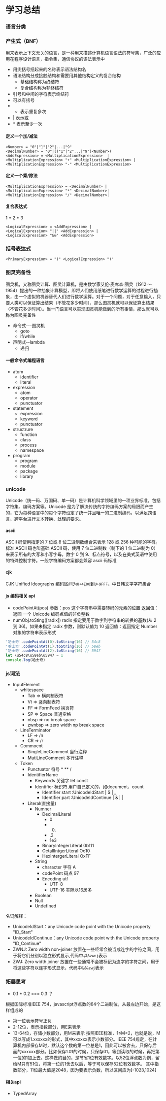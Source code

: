 # 学习总结

### 语言分类

### 产生式（BNF）

用来表示上下文无关的语言，是一种用来描述计算机语言语法的符号集，广泛的应用在程序设计语言，指令集，通信协议的语法表示中

*  用尖括号括起来的名称表示语法结构名
*  语法结构分成接触结构和需要用其他结构定义的复合结构
    *  基础结构称为终结符
    *  复合结构称为非终结符
*  引号和中间的字符表示终结符
*  可以有括号
*  *  表示重复多次
*  | 表示或
*  \* 表示至少一次

#### 定义一个加/减法

```
<Number> = "0"|"1"|"2"|...|"9"
<DecimalNumber> = "0"|(("1"|"2"...|"9")<Number>)
<AddExpression> = <MultiplicationExpression>  |
<MultiplicationExpression> "+" <MultiplicationExpression> |
<MultiplicationExpression> "-" <MultiplicationExpression>
```

#### 定义一个乘/除法

```
<MultiplicationExpression> = <DecimalNumber> |                  
<MultiplicationExpression> "*" <DecimalNumber>|
<MultiplicationExpression> "/" <DecimalNumber>|
```

#### 复合表达式

1 * 2 \* 3

```
<LogicalExpression> = <AddExpression> |
<LogicalExpression> "||" <AddExpression> |
<LogicalExpression> "&&" <AddExpression>
```

### 括号表达式

```
<PrimaryExpression> = "(" <LogicalExpression> ")"
```

### 图灵完备性

图灵机，又称图灵计算、图灵计算机，是由数学家艾伦·麦席森·图灵（1912 ～ 1954）提出的一种抽象计算模型，即将人们使用纸笔进行数学运算的过程进行抽象，由一个虚拟的机器替代人们进行数学运算。对于一个问题，对于任意输入，只要人类可以保证算出结果（不管花多少时间），那么图灵机就可以保证算出结果（不管花多少时间）。当一门语言可以实现图灵机能做到的所有事情，那么就可以称为图灵完备性

*  命令式---图灵机
    *  goto
    *  if/while
*  声明式--lambda
    *  递归

#### 一般命令式编程语言

*  atom
    *  identifier
    *  literal
*  expression
    *  atom
    *  operator
    *  punctuator
*  statement
    *  expression
    *  keyword
    *  punctuator
*  structrure
    *  function
    *  class
    *  process
    *  namespace
*  program
    *  program
    *  module
    *  package
    *  library

### unicode

Unicode（统一码、万国码、单一码）是计算机科学领域里的一项业界标准，包括字符集、编码方案等。Unicode 是为了解决传统的字符编码方案的局限而产生的，它为每种语言中的每个字符设定了统一并且唯一的二进制编码，以满足跨语言、跨平台进行文本转换、处理的要求。

#### ascii

ASCII 码使用指定的 7 位或 8 位二进制数组合来表示 128 或 256 种可能的字符。标准 ASCII 码也叫基础 ASCII 码，使用 7 位二进制数（剩下的 1 位二进制为 0）来表示所有的大写和小写字母，数字 0 到 9、标点符号，以及在美式英语中使用的特殊控制字符。一般字符编码方案都会兼容 ascii 码标准

#### cjk

CJK Unified Ideographs 编码区间为`U+4E00`到`U+9FFF`，中日韩文字字符集合

#### js 编码相关 api

*  codePointAt(pos)
    参数：pos 这个字符串中需要转码的元素的位置
    返回值：返回 一个 Unicode 编码点值的非负整数
*  numObj.toSting([radix])
    radix 指定要用于数字到字符串的转换的基数(从 2 到 36)。如果未指定 radix 参数，则默认值为 10
    返回值：返回指定 Number 对象的字符串表示形式

```javascript
'哈士奇'.codePointAt(0).toString(16) // 54c8
'哈士奇'.codePointAt(1).toString(16) // 58eb
'哈士奇'.codePointAt(2).toString(16) // 5947
let \u54c8\u58eb\u5947 = 1
console.log(哈士奇) 
```
### js词法
* InputElement
    * whitespace
        * Tab => 横向制表符
        * Vt => 竖向制表符
        * FF => FormFeed 换页符
        * SP => Space 普通空格
        * nbsp => no break space
        * zwnbsp => zero width np break space
    * LineTerminator 
        * LF => /n
        * CR => /r
    * Commoent
        * SingleLineComment 当行注释
        * MutiLineComment 多行注释
    * Token
        * Punctuator 符号 * ** /
        * IdentifierName
            * Keywords 关键字 let const
            * Identifier 标识符 用户自己定义的，如document，count
                * Identifier start :UnicodeIdStart | $ | _
                * Identifier part  :UnicodeIdContinue | & | <ZWNJ>| <ZWj>
        * Literal(直接量)
            * Numner
                * DecimalLiteral
                    * 0
                    * 0.
                    * .2
                    * 1e3
                * BinaryIntegerLiteral 0b111
                * OctallIntgerLiteral Oo10
                * HexIntergerLiteral OxFF
            * String
                * character 字符 A
                * codePoint 码点 97
                * Encoding utf
                    * UTF-8
                    * UTF-16 实际以16居多
            * Boolean 
            * Null
            * Undefined
            
        


名词解释：
* UnicodeIdStart：any Unicode code point with the Unicode property "ID_Start"      
* UnicodeIdContinue：any Unicode code point with the Unicode property "ID_Continue"    
* ZWNJ: Zero width non-joiner 放置在一些经常会被当成连字的字符之间，用于将它们分别以独立形式显示,代码中以`&zwnj`表示
* ZWJ:  Zero width joiner 放置在一些通常不会被标记为连字的字符之间，用于将这些字符以连字形式显示，代码中以`&zwj`表示

### 拓展思考
* 0.1 * 0.2 === 0.3 ？

根据国际标准IEEE 754，javascript浮点数的64个二进制位，从最左边开始，是这样组成的
+ 第一位表示符号正负
+ 2-12位，表示指数部分，用E来表示
+ 13-64位，存储小数部分，用M来表示
按照IEEE标准，1≤M<2，也就是说，M可以写成1.xxxxxx的形式，其中xxxxxx表示小数部分。IEEE 754规定，在计算机内部保存M时，默认这个数的第一位总是1，因此可以被舍去，只保存后面的xxxxxx部分。比如保存1.01的时候，只保存01，等到读取的时候，再把第一位的1加上去。这样做的目的，是节省1位有效数字。以52位浮点数为例，留给M只有51位，将第一位的1舍去以后，等于可以保存52位有效数字。
其中指数部分，11位最大值是2048，因为要表示负数，所以区间应为[-1023,1024]

#### 相关api
* TypedArray

